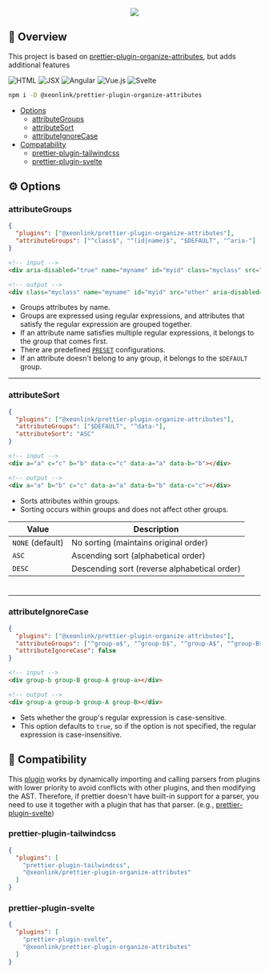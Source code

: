 <p align='center'>
  <img src="https://capsule-render.vercel.app/api?type=waving&color=FFFFFF&height=260&section=header&text=prettier-plugin-organize-attributes&fontSize=44&animation=fadeIn&fontAlignY=32&desc=organize+attributes+automatically&descAlignY=48&descAlign=50"/>
</p>

## 📖 Overview

This project is based on [prettier-plugin-organize-attributes](https://github.com/NiklasPor/prettier-plugin-organize-attributes), but adds additional features

<div>
  <img src="https://img.shields.io/badge/HTML-E34F26?style=for-the-badge&logo=html5&logoColor=white" alt="HTML" />
  <img src="https://img.shields.io/badge/JSX-61DAFB?style=for-the-badge&logo=react&logoColor=black" alt="JSX" />
  <img src="https://img.shields.io/badge/Angular-DD0031?style=for-the-badge&logo=angular&logoColor=white" alt="Angular" />
  <img src="https://img.shields.io/badge/Vue.js-4FC08D?style=for-the-badge&logo=vue.js&logoColor=white" alt="Vue.js" />
  <img src="https://img.shields.io/badge/Svelte-FF3E00?style=for-the-badge&logo=svelte&logoColor=white" alt="Svelte" />
</div>

```bash
npm i -D @xeonlink/prettier-plugin-organize-attributes
```

- [Options](#options)
  - [attributeGroups](#attributegroups)
  - [attributeSort](#attributesort)
  - [attributeIgnoreCase](#attributeignorecase)
- [Compatability](#compatibility)
  - [prettier-plugin-tailwindcss](#prettier-plugin-tailwindcss)
  - [prettier-plugin-svelte](#svelte)

## ⚙️ Options

### attributeGroups

```json
{
  "plugins": ["@xeonlink/prettier-plugin-organize-attributes"],
  "attributeGroups": ["^class$", "^(id|name)$", "$DEFAULT", "^aria-"]
}
```

```html
<!-- input -->
<div aria-disabled="true" name="myname" id="myid" class="myclass" src="other"></div>

<!-- output -->
<div class="myclass" name="myname" id="myid" src="other" aria-disabled="true"></div>
```

- Groups attributes by name.
- Groups are expressed using regular expressions, and attributes that satisfy the regular expression are grouped together.
- If an attribute name satisfies multiple regular expressions, it belongs to the group that comes first.
- There are predefined [`PRESET`](../src/presets.ts) configurations.
- If an attribute doesn't belong to any group, it belongs to the `$DEFAULT` group.

---

### attributeSort

```json
{
  "plugins": ["@xeonlink/prettier-plugin-organize-attributes"],
  "attributeGroups": ["$DEFAULT", "^data-"],
  "attributeSort": "ASC"
}
```

```html
<!-- input -->
<div a="a" c="c" b="b" data-c="c" data-a="a" data-b="b"></div>

<!-- output -->
<div a="a" b="b" c="c" data-a="a" data-b="b" data-c="c"></div>
```

- Sorts attributes within groups.
- Sorting occurs within groups and does not affect other groups.

| Value            | Description                                  |
| ---------------- | -------------------------------------------- |
| `NONE` (default) | No sorting (maintains original order)        |
| `ASC`            | Ascending sort (alphabetical order)          |
| `DESC`           | Descending sort (reverse alphabetical order) |

<div style="height: 8px"></div>

---

### attributeIgnoreCase

```json
{
  "plugins": ["@xeonlink/prettier-plugin-organize-attributes"],
  "attributeGroups": ["^group-a$", "^group-b$", "^group-A$", "^group-B$"],
  "attributeIgnoreCase": false
}
```

```html
<!-- input -->
<div group-b group-B group-A group-a></div>

<!-- output -->
<div group-a group-b group-A group-B></div>
```

- Sets whether the group's regular expression is case-sensitive.
- This option defaults to `true`, so if the option is not specified, the regular expression is case-insensitive.

## 🔗 Compatibility

This [plugin](#overview) works by dynamically importing and calling parsers from plugins with lower priority to avoid conflicts with other plugins, and then modifying the AST. Therefore, if prettier doesn't have built-in support for a parser, you need to use it together with a plugin that has that parser. (e.g., [prettier-plugin-svelte](#svelte))

### prettier-plugin-tailwindcss

<!-- prettier-ignore -->
```json
{
  "plugins": [
    "prettier-plugin-tailwindcss",
    "@xeonlink/prettier-plugin-organize-attributes"
  ]
}
```

### prettier-plugin-svelte

<!-- prettier-ignore -->
```json
{
  "plugins": [
    "prettier-plugin-svelte",
    "@xeonlink/prettier-plugin-organize-attributes"
  ]
}
```
